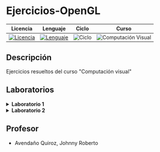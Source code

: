 # **Ejercicios-OpenGL**

<div align="center">

|Licencia|Lenguaje|Ciclo|Curso|
|:--:|:--:|:--:|:--:|
|[![Licencia](https://img.shields.io/badge/License-MIT-red.svg)](https://opensource.org/licenses/MIT)|[![Lenguaje](https://img.shields.io/badge/Language-C++-informational.svg)](https://en.cppreference.com)|![Ciclo](https://img.shields.io/badge/VI-green.svg)|![Computación Visual](https://img.shields.io/badge/Programación_y_Fundamentos_de_Algorítmica-blueviolet.svg)

</div>


## Descripción

Ejercicios resueltos del curso "Computación visual"


## Laboratorios

<details><summary><b>Laboratorio 1</b></summary>
<p>

- Ejercicio 1 

  - [Código](https://github.com/anthonyquispev/Ejercicios-OpenGL/blob/master/Laboratorio01/Ejercicio01_Codigo.cpp)

<div align="center">
  <img src="https://github.com/anthonyquispev/Ejercicios-OpenGL/blob/master/Laboratorio01/Ejercicio01_Figura.PNG">
</div>

- Ejercicio 2
  
  - [Código](https://github.com/anthonyquispev/Ejercicios-OpenGL/blob/master/Laboratorio01/Ejercicio02_Codigo.cpp)

<div align="center">
  <img src="https://github.com/anthonyquispev/Ejercicios-OpenGL/blob/master/Laboratorio01/Ejercicio02_Figura.PNG">
</div>

- Ejercicio 3

  - [Código](https://github.com/anthonyquispev/Ejercicios-OpenGL/blob/master/Laboratorio01/Ejercicio03_Codigo.cpp)

<div align="center">
  <img src="https://github.com/anthonyquispev/Ejercicios-OpenGL/blob/master/Laboratorio01/Ejercicio03_Figura.PNG">
</div>

- Ejercicio 4
  
  - [Código](https://github.com/anthonyquispev/Ejercicios-OpenGL/blob/master/Laboratorio01/Ejercicio04_Codigo.cpp)

<div align="center">
  <img src="https://github.com/anthonyquispev/Ejercicios-OpenGL/blob/master/Laboratorio01/Ejercicio04_Figura.PNG">
</div>

- Ejercicio 5

  - [Código](https://github.com/anthonyquispev/Ejercicios-OpenGL/blob/master/Laboratorio01/Ejercicio05_Codigo.cpp)

https://github.com/user-attachments/assets/b9887883-b28e-42f1-9e1b-947d1c0ca3f1

- Ejercicio 6
  
  - [Código](https://github.com/anthonyquispev/Ejercicios-OpenGL/blob/master/Laboratorio01/Ejercicio06_Codigo.cpp)

<div align="center">
    <img width="300" src="https://github.com/anthonyquispev/Ejercicios-OpenGL/blob/master/Laboratorio01/Ejercicio06_Figura01.PNG">
    <img width="300" src="https://github.com/anthonyquispev/Ejercicios-OpenGL/blob/master/Laboratorio01/Ejercicio06_Figura02.PNG">
</div>

<div align="center">
    <img width="300" src="https://github.com/anthonyquispev/Ejercicios-OpenGL/blob/master/Laboratorio01/Ejercicio06_Figura03.PNG">
    <img width="300" src="https://github.com/anthonyquispev/Ejercicios-OpenGL/blob/master/Laboratorio01/Ejercicio06_Figura04.PNG">
</div>

- Ejercicio 7
  
  - [Código](https://github.com/anthonyquispev/Ejercicios-OpenGL/blob/master/Laboratorio01/Ejercicio07_Codigo.cpp)

<div align="center">
  <img src="https://github.com/anthonyquispev/Ejercicios-OpenGL/blob/master/Laboratorio01/Ejercicio07_Figura.PNG">
</div>

</p>
</details>

<details><summary><b>Laboratorio 2</b></summary>
<p>

- Ejercicio 1

  - [Código](https://github.com/anthonyquispev/Ejercicios-OpenGL/blob/master/Laboratorio02/Ejercicio01_Codigo.cpp)

<div align="center">
  <img src="https://github.com/anthonyquispev/Ejercicios-OpenGL/blob/master/Laboratorio02/Ejercicio01_Figura.PNG">
</div>

- Ejercicio 2

  - [Código](https://github.com/anthonyquispev/Ejercicios-OpenGL/blob/master/Laboratorio02/Ejercicio02_Codigo.cpp)

<div align="center">
  <img src="https://github.com/anthonyquispev/Ejercicios-OpenGL/blob/master/Laboratorio02/Ejercicio02_Figura.PNG">
</div>

- Ejercicio 3

  - [Código](https://github.com/anthonyquispev/Ejercicios-OpenGL/blob/master/Laboratorio02/Ejercicio03_Codigo.cpp)

<div align="center">
    <img width="300" src="https://github.com/anthonyquispev/Ejercicios-OpenGL/blob/master/Laboratorio02/Ejercicio03_Figura01.PNG">
    <img width="300" src="https://github.com/anthonyquispev/Ejercicios-OpenGL/blob/master/Laboratorio02/Ejercicio03_Figura02.PNG">
</div>

- Ejercicio 4

  - [Código](https://github.com/anthonyquispev/Ejercicios-OpenGL/blob/master/Laboratorio02/Ejercicio04_Codigo.cpp)

<div align="center">
  <img src="https://github.com/anthonyquispev/Ejercicios-OpenGL/blob/master/Laboratorio02/Ejercicio04_Figura.PNG">
</div>

- Ejercicio 5

  - [Código](https://github.com/anthonyquispev/Ejercicios-OpenGL/blob/master/Laboratorio02/Ejercicio05_Codigo.cpp)

<div align="center">
    <img width="220" src="https://github.com/anthonyquispev/Ejercicios-OpenGL/blob/master/Laboratorio02/Ejercicio05_Figura01_01.PNG">
    <img width="460" src="https://github.com/anthonyquispev/Ejercicios-OpenGL/blob/master/Laboratorio02/Ejercicio05_Figura01_02.PNG">
</div>

<div align="center">
    <img width="200" src="https://github.com/anthonyquispev/Ejercicios-OpenGL/blob/master/Laboratorio02/Ejercicio05_Figura02_01.PNG">
    <img width="400" src="https://github.com/anthonyquispev/Ejercicios-OpenGL/blob/master/Laboratorio02/Ejercicio05_Figura02_02.PNG">
</div>

<div align="center">
    <img width="200" src="https://github.com/anthonyquispev/Ejercicios-OpenGL/blob/master/Laboratorio02/Ejercicio05_Figura03_01.PNG">
    <img width="400" src="https://github.com/anthonyquispev/Ejercicios-OpenGL/blob/master/Laboratorio02/Ejercicio05_Figura03_02.PNG">
</div>

</p>
</details>



## Profesor

* Avendaño Quiroz, Johnny Roberto

